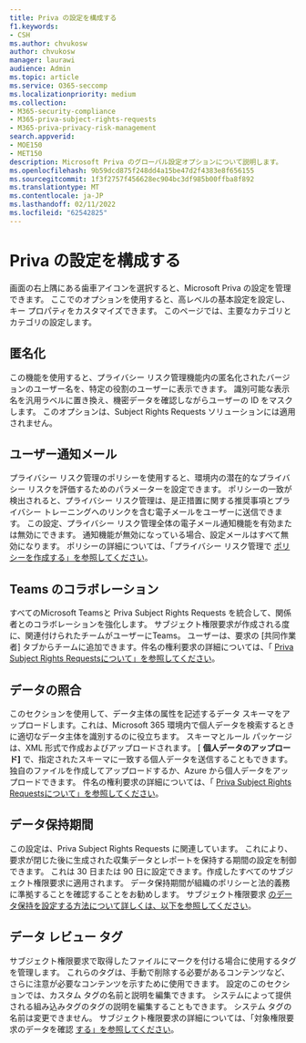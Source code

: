 ```yaml
---
title: Priva の設定を構成する
f1.keywords:
- CSH
ms.author: chvukosw
author: chvukosw
manager: laurawi
audience: Admin
ms.topic: article
ms.service: O365-seccomp
ms.localizationpriority: medium
ms.collection:
- M365-security-compliance
- M365-priva-subject-rights-requests
- M365-priva-privacy-risk-management
search.appverid:
- MOE150
- MET150
description: Microsoft Priva のグローバル設定オプションについて説明します。
ms.openlocfilehash: 9b59dcd875f248dd4a15be47d2f4383e8f656155
ms.sourcegitcommit: 1f3f2757f456628ec904bc3df985b00ffba8f892
ms.translationtype: MT
ms.contentlocale: ja-JP
ms.lasthandoff: 02/11/2022
ms.locfileid: "62542825"
---
```

# <a name="configure-priva-settings"></a>Priva の設定を構成する

画面の右上隅にある歯車アイコンを選択すると、Microsoft Priva の設定を管理できます。 ここでのオプションを使用すると、高レベルの基本設定を設定し、キー プロパティをカスタマイズできます。 このページでは、主要なカテゴリとカテゴリの設定します。

## <a name="anonymization"></a>匿名化

この機能を使用すると、プライバシー リスク管理機能内の匿名化されたバージョンのユーザー名を、特定の役割のユーザーに表示できます。 識別可能な表示名を汎用ラベルに置き換え、機密データを確認しながらユーザーの ID をマスクします。 このオプションは、Subject Rights Requests ソリューションには適用されません。

## <a name="user-notification-emails"></a>ユーザー通知メール  

プライバシー リスク管理のポリシーを使用すると、環境内の潜在的なプライバシー リスクを評価するためのパラメーターを設定できます。 ポリシーの一致が検出されると、プライバシー リスク管理は、是正措置に関する推奨事項とプライバシー トレーニングへのリンクを含む電子メールをユーザーに送信できます。 この設定、プライバシー リスク管理全体の電子メール通知機能を有効または無効にできます。 通知機能が無効になっている場合、設定メールはすべて無効になります。 ポリシーの詳細については、「プライバシー リスク管理で [ポリシーを作成する」を参照してください](risk-management-policies.md)。

## <a name="teams-collaboration"></a>Teams のコラボレーション  

すべてのMicrosoft Teamsと Priva Subject Rights Requests を統合して、関係者とのコラボレーションを強化します。 サブジェクト権限要求が作成される度に、関連付けられたチームがユーザーにTeams。 ユーザーは、要求の [共同作業者] タブからチームに追加できます。件名の権利要求の詳細については、「 [Priva Subject Rights Requestsについて」を参照してください](subject-rights-requests.md)。

## <a name="data-matching"></a>データの照合  

このセクションを使用して、データ主体の属性を記述するデータ スキーマをアップロードします。これは、Microsoft 365 環境内で個人データを検索するときに適切なデータ主体を識別するのに役立ちます。 スキーマとルール パッケージは、XML 形式で作成およびアップロードされます。 [ **個人データのアップロード]** で、指定されたスキーマに一致する個人データを送信することもできます。 独自のファイルを作成してアップロードするか、Azure から個人データをアップロードできます。 件名の権利要求の詳細については、「 [Priva Subject Rights Requestsについて」を参照してください](subject-rights-requests.md)。

## <a name="data-retention-periods"></a>データ保持期間

この設定は、Priva Subject Rights Requests に関連しています。 これにより、要求が閉じた後に生成された収集データとレポートを保持する期間の設定を制御できます。 これは 30 日または 90 日に設定できます。作成したすべてのサブジェクト権限要求に適用されます。 データ保持期間が組織のポリシーと法的義務に準拠することを確認することをお勧めします。 サブジェクト権限要求 [のデータ保持を設定する方法について詳しくは、以下を参照してください](subject-rights-requests-reports.md#manage-data-retention)。

## <a name="data-review-tags"></a>データ レビュー タグ

サブジェクト権限要求で取得したファイルにマークを付ける場合に使用するタグを管理します。 これらのタグは、手動で削除する必要があるコンテンツなど、さらに注意が必要なコンテンツを示すために使用できます。 設定のこのセクションでは、カスタム タグの名前と説明を編集できます。 システムによって提供される組み込みタグのタグの説明を編集することもできます。 システム タグの名前は変更できません。 サブジェクト権限要求の詳細については、「対象権限要求のデータを確認 [する」を参照してください](subject-rights-requests-data-review.md#step-3-review-data)。
